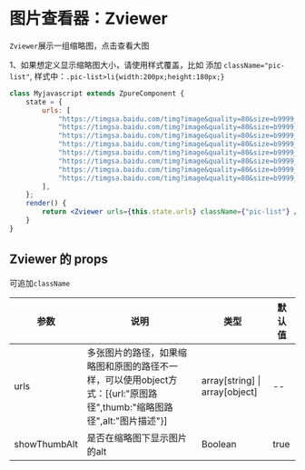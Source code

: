 # 图片查看器：Zviewer

`Zviewer`展示一组缩略图，点击查看大图

1、如果想定义显示缩略图大小，请使用样式覆盖，比如 添加 `className="pic-list"`, 样式中：`.pic-list>li{width:200px;height:180px;}`

<div class="z-demo-box" data-render="demo1" data-title="这里是缩略图列表，点击查看大图"></div>

```jsx
class Myjavascript extends ZpureComponent {
	state = {
		urls: [
			"https://timgsa.baidu.com/timg?image&quality=80&size=b9999_10000&sec=1535952786111&di=7d03c11e1f0ad40f08578cf8506844aa&imgtype=0&src=http%3A%2F%2Fpic11.photophoto.cn%2F20090415%2F0020032851022998_b.jpg",
			"https://timgsa.baidu.com/timg?image&quality=80&size=b9999_10000&sec=1535952798194&di=9e2835fa442d82d57721e83505b4b706&imgtype=0&src=http%3A%2F%2Fpic22.photophoto.cn%2F20120330%2F0020033069990023_b.jpg",
			"https://timgsa.baidu.com/timg?image&quality=80&size=b9999_10000&sec=1535952814603&di=1759b21819f90ef7d8d7c0c4d379dd62&imgtype=0&src=http%3A%2F%2Fpic21.photophoto.cn%2F20111122%2F0033033938946238_b.jpg",
			"https://timgsa.baidu.com/timg?image&quality=80&size=b9999_10000&sec=1535953843567&di=2cbdfc3ff5947698623fff361c5a4948&imgtype=0&src=http%3A%2F%2Fatt.bbs.duowan.com%2Fforum%2F201305%2F03%2F000447ycxqq7q6ntkxndps.jpg",
			"https://timgsa.baidu.com/timg?image&quality=80&size=b9999_10000&sec=1535975713921&di=6cf5521422438b1f165d3bd82d10e406&imgtype=0&src=http%3A%2F%2Fimg.zcool.cn%2Fcommunity%2F01ca2a59eeec68a801216a4b01865c.jpg%401280w_1l_2o_100sh.jpg",
			"https://timgsa.baidu.com/timg?image&quality=80&size=b9999_10000&sec=1535975757343&di=b5d737467b8f3aa08ae3d0e2dc68fc8b&imgtype=0&src=http%3A%2F%2Fpic3.40017.cn%2Fscenery%2Fdestination%2F2015%2F05%2F18%2F15%2FOV8JyO.jpg",
			"https://timgsa.baidu.com/timg?image&quality=80&size=b9999_10000&sec=1535975776762&di=ceb422c53cb6430269a4aa15a9e39a20&imgtype=0&src=http%3A%2F%2Fpic3.40017.cn%2Fscenery%2Fdestination%2F2015%2F05%2F18%2F15%2Fqp8uZm.jpg",
			"https://timgsa.baidu.com/timg?image&quality=80&size=b9999_10000&sec=1535975788020&di=132a29c097bf83d6db16484741cc63f6&imgtype=jpg&src=http%3A%2F%2Fimg1.imgtn.bdimg.com%2Fit%2Fu%3D3446260711%2C2783084043%26fm%3D214%26gp%3D0.jpg",
		],
	};
	render() {
		return <Zviewer urls={this.state.urls} className={"pic-list"} />;
	}
}
```

## Zviewer 的 props

可追加`className`

<table>
	<thead>
		<tr>
			<th>参数</th>
			<th>说明</th>
			<th>类型</th>
			<th>默认值</th>
		</tr>
	</thead>
	<tbody>
		<tr>
			<td>urls</td>
			<td>多张图片的路径，如果缩略图和原图的路径不一样，可以使用object方式：[{url:"原图路径",thumb:"缩略图路径",alt:"图片描述"}]</td>
			<td>array[string] | array[object]</td>
			<td>--</td>
		</tr>
		<tr>
			<td>showThumbAlt</td>
			<td>是否在缩略图下显示图片的alt</td>
			<td>Boolean</td>
			<td>true</td>
		</tr>
	</tbody>
</table>
